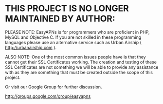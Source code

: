 THIS PROJECT IS NO LONGER MAINTAINED BY AUTHOR:
===

PLEASE NOTE: EasyAPNs is for programmers who are proficient in PHP, MySQL and Objective C. If you are not skilled in these programming languages please use an alternative service such as Urban Airship ( http://urbanairship.com ).

ALSO NOTE: One of the most common issues people have is that they cannot get their SSL Certificates working. The creation and testing of these SSL Certificates are not something we will be able to provide any assistance with as they are something that must be created outside the scope of this project.

Or visit our Google Group for further discussion.

http://groups.google.com/group/easyapns
